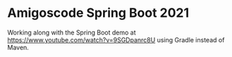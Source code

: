 # Amigoscode Spring Boot 2021

Working along with the Spring Boot demo at https://www.youtube.com/watch?v=9SGDpanrc8U using Gradle instead of Maven.
